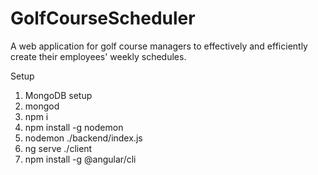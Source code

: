 # GolfCourseScheduler
A web application for golf course managers to effectively and efficiently create their employees' weekly schedules.

Setup
1) MongoDB setup
2) mongod
3) npm i
4) npm install -g nodemon
5) nodemon ./backend/index.js
6) ng serve ./client
7) npm install -g @angular/cli
